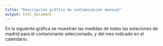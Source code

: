 ```yaml
---
title: "Descripción gráfica de contaminación mensual"
output: html_document
---
```

En la siguiente gráfica se muestran las medidas de todas las estaciones de madrid para el contaminante seleccionado, y del mes indicado en el calendario.
